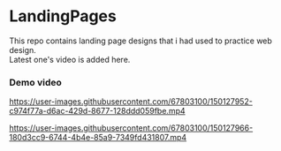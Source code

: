 # LandingPages
This repo contains landing page designs that i had used to practice web design.<br>
Latest one's video is added here.

### Demo video

https://user-images.githubusercontent.com/67803100/150127952-c974f77a-d6ac-429d-8677-128ddd059fbe.mp4


https://user-images.githubusercontent.com/67803100/150127966-180d3cc9-6744-4b4e-85a9-7349fd431807.mp4

